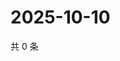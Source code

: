 # 2025-10-10

共 0 条

<!-- BEGIN ZHIHUQUESTIONS -->
<!-- 最后更新时间 Fri Oct 10 2025 08:51:31 GMT+0800 (China Standard Time) -->

<!-- END ZHIHUQUESTIONS -->
